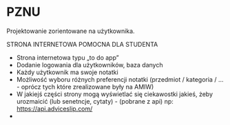 # PZNU
Projektowanie zorientowane na użytkownika.

STRONA INTERNETOWA POMOCNA DLA STUDENTA
- Strona internetowa typu „to do app”
- Dodanie logowania dla użytkowników, baza danych
- Każdy użytkownik ma swoje notatki
- Możliwość wyboru różnych preferencji notatki (przedmiot / kategoria / ... - oprócz tych które zrealizowane były na AMIW)
- W jakiejś części strony mogą wyświetlać się ciekawostki jakieś, żeby urozmaicić (lub senetncje, cytaty) - (pobrane z api) np: https://api.adviceslip.com/
- 
